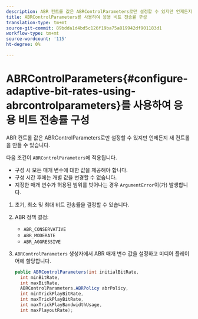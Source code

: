 ```yaml
---
description: ABR 컨트롤 값은 ABRControlParameters로만 설정할 수 있지만 언제든지 새 컨트롤을 만들 수 있습니다.
title: ABRControlParameters를 사용하여 응용 비트 전송률 구성
translation-type: tm+mt
source-git-commit: 89bdda1d4bd5c126f19ba75a819942df901183d1
workflow-type: tm+mt
source-wordcount: '115'
ht-degree: 0%

---
```



# ABRControlParameters{#configure-adaptive-bit-rates-using-abrcontrolparameters}를 사용하여 응용 비트 전송률 구성

ABR 컨트롤 값은 ABRControlParameters로만 설정할 수 있지만 언제든지 새 컨트롤을 만들 수 있습니다.

다음 조건이 `ABRControlParameters`에 적용됩니다.

* 구성 시 모든 매개 변수에 대한 값을 제공해야 합니다.
* 구성 시간 후에는 개별 값을 변경할 수 없습니다.
* 지정한 매개 변수가 허용된 범위를 벗어나는 경우 `ArgumentError`이(가) 발생합니다.

1. 초기, 최소 및 최대 비트 전송률을 결정할 수 있습니다.
1. ABR 정책 결정:

   * `ABR_CONSERVATIVE`
   * `ABR_MODERATE`
   * `ABR_AGGRESSIVE`

1. `ABRControlParameters` 생성자에서 ABR 매개 변수 값을 설정하고 미디어 플레이어에 할당합니다.

   ```java
   public ABRControlParameters(int initialBitRate, 
     int minBitRate, 
     int maxBitRate, 
     ABRControlParameters.ABRPolicy abrPolicy, 
     int minTrickPlayBitRate, 
     int maxTrickPlayBitRate, 
     int maxTrickPlayBandwidthUsage, 
     int maxPlayoutRate);
   ```

